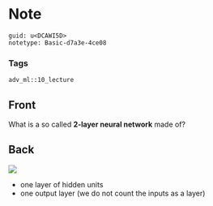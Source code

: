 # Note
```
guid: u<DCAWI5D>
notetype: Basic-d7a3e-4ce08
```

### Tags
```
adv_ml::10_lecture
```

## Front
What is a so called <b>2-layer neural network</b> made of?

## Back
<img src="paste-57866865acff65c32d512c030c740cf67c5fb7cd.jpg">
<div>
  <div>
    <div>
      <ul>
        <li>one layer of hidden units
        <li>one output layer (we do not count the inputs as a
        layer)
      </ul>
    </div>
  </div>
</div>
